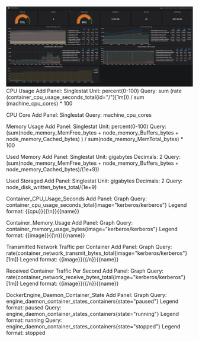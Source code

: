 ![Grafana](./Panel.PNG)
CPU Usage
Add Panel: Singlestat
Unit: percent(0-100)
Query: sum (rate (container_cpu_usage_seconds_total{id="/"}[1m])) / sum (machine_cpu_cores) * 100

CPU Core
Add Panel: Singlestat
Query: machine_cpu_cores

Memory Usage
Add Panel: Singlestat
Unit: percent(0-100)
Query: (sum(node_memory_MemFree_bytes + node_memory_Buffers_bytes + node_memory_Cached_bytes) ) / sum(node_memory_MemTotal_bytes) * 100

Used Memory
Add Panel: Singlestat
Unit: gigabytes
Decimals: 2
Query: (sum(node_memory_MemFree_bytes + node_memory_Buffers_bytes + node_memory_Cached_bytes)/(1e+9))

Used Storaged
Add Panel: Singlestat
Unit: gigabytes
Decimals: 2
Query: node_disk_written_bytes_total/(1e+9)

Container_CPU_Usage_Seconds
Add Panel: Graph
Query: container_cpu_usage_seconds_total{image="kerberos/kerberos"}
Legend format: {{cpu}}{{\n}}{{name}}

Container_Memory_Usage
Add Panel: Graph
Query: container_memory_usage_bytes{image="kerberos/kerberos"}
Legend format: {{image}}{{\n}}{{name}}

Transmitted Network Traffic per Container
Add Panel: Graph
Query: rate(container_network_transmit_bytes_total{image="kerberos/kerberos"}[1m])
Legend format: {{image}}{{/n}}{{name}}

Received Container Traffic Per Second
Add Panel: Graph
Query: rate(container_network_receive_bytes_total{image="kerberos/kerberos"}[1m])
Legend format: {{image}}{{/n}}{{name}}

DockerEngine_Daemon_Container_State
Add Panel: Graph
Query: engine_daemon_container_states_containers{state="paused"}
Legend format: paused
Query: engine_daemon_container_states_containers{state="running"}
Legend format: running
Query: engine_daemon_container_states_containers{state="stopped"}
Legend format: stopped
